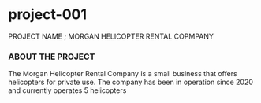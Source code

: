 # project-001
PROJECT NAME ; MORGAN HELICOPTER RENTAL COPMPANY
### ABOUT THE PROJECT ###
The Morgan Helicopter Rental Company is a small business that offers helicopters for private
use. The company has been in operation since 2020 and currently operates 5 helicopters
